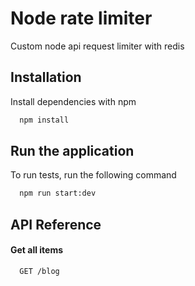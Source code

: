 # Node rate limiter

Custom node api request limiter with redis

## Installation

Install dependencies with npm

```bash
  npm install
```

## Run the application

To run tests, run the following command

```bash
  npm run start:dev
```

## API Reference

#### Get all items

```http
  GET /blog
```
